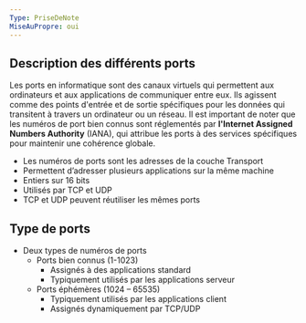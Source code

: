 ```yaml
---
Type: PriseDeNote
MiseAuPropre: oui
---
```


## Description des différents ports
Les ports en informatique sont des canaux virtuels qui permettent aux ordinateurs et aux applications de communiquer entre eux. Ils agissent comme des points d'entrée et de sortie spécifiques pour les données qui transitent à travers un ordinateur ou un réseau.
Il est important de noter que les numéros de port bien connus sont réglementés par **l'Internet Assigned Numbers Authority** (IANA), qui attribue les ports à des services spécifiques pour maintenir une cohérence globale.

- Les numéros de ports sont les adresses de la couche Transport
- Permettent d’adresser plusieurs applications sur la même machine 
- Entiers sur 16 bits 
- Utilisés par TCP et UDP 
- TCP et UDP peuvent réutiliser les mêmes ports

## Type de ports
- Deux types de numéros de ports
	- Ports bien connus (1-1023)
		- Assignés à des applications standard
		- Typiquement utilisés par les applications serveur
	- Ports éphémères (1024 – 65535)
		- Typiquement utilisés par les applications client
		- Assignés dynamiquement par TCP/UDP

